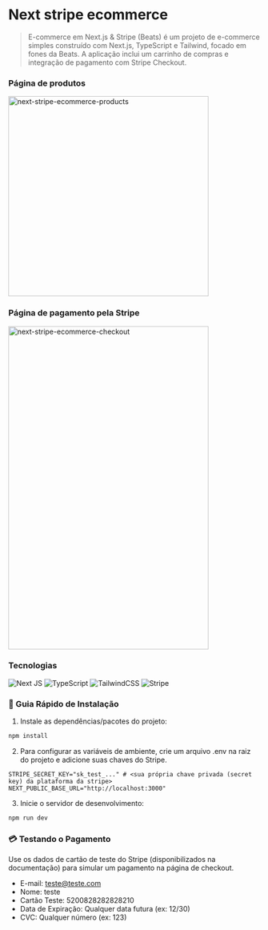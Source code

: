 # Next stripe ecommerce

> E-commerce em Next.js & Stripe (Beats) é um projeto de e-commerce simples construído com Next.js, TypeScript e Tailwind, focado em fones da Beats. A aplicação inclui um carrinho de compras e integração de pagamento com Stripe Checkout.

### Página de produtos
<img width="400" alt="next-stripe-ecommerce-products" src="https://github.com/user-attachments/assets/37134dc3-c310-4007-9733-95a4f67568a0" />

### Página de pagamento pela Stripe
<img width="400" height="646" alt="next-stripe-ecommerce-checkout" src="https://github.com/user-attachments/assets/99259f9a-c99f-4ca2-9cfe-97b19641024c" />


### Tecnologias

![Next JS](https://img.shields.io/badge/Next-black?style=for-the-badge&logo=next.js&logoColor=white)
![TypeScript](https://img.shields.io/badge/typescript-%23007ACC.svg?style=for-the-badge&logo=typescript&logoColor=white)
![TailwindCSS](https://img.shields.io/badge/tailwindcss-%2338B2AC.svg?style=for-the-badge&logo=tailwind-css&logoColor=white)
![Stripe](https://img.shields.io/badge/Stripe-5469d4?style=for-the-badge&logo=stripe&logoColor=ffffff)

### 🚀 Guia Rápido de Instalação
1. Instale as dependências/pacotes do projeto:

```Bash
npm install
```

2. Para configurar as variáveis de ambiente, crie um arquivo .env na raiz do projeto e adicione suas chaves do Stripe.

```.env
STRIPE_SECRET_KEY="sk_test_..." # <sua própria chave privada (secret key) da plataforma da stripe>
NEXT_PUBLIC_BASE_URL="http://localhost:3000"
```

3. Inicie o servidor de desenvolvimento:

```Bash
npm run dev
```

### 💳 Testando o Pagamento
Use os dados de cartão de teste do Stripe (disponibilizados na documentação) para simular um pagamento na página de checkout.

- E-mail: teste@teste.com
- Nome: teste
- Cartão Teste: 5200828282828210
- Data de Expiração: Qualquer data futura (ex: 12/30)
- CVC: Qualquer número (ex: 123)
